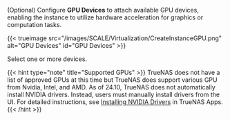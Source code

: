 (Optional) Configure **GPU Devices** to attach available GPU devices, enabling the instance to utilize hardware acceleration for graphics or computation tasks.

  {{< trueimage src="/images/SCALE/Virtualization/CreateInstanceGPU.png" alt="GPU Devices" id="GPU Devices" >}}

  Select one or more devices.

  {{< hint type="note" title="Supported GPUs" >}}
  TrueNAS does not have a list of approved GPUs at this time but TrueNAS does support various GPU from Nvidia, Intel, and AMD.
  As of 24.10, TrueNAS does not automatically install NVIDIA drivers. Instead, users must manually install drivers from the UI. For detailed instructions, see [Installing NVIDIA Drivers](https://www.truenas.com/docs/truenasapps/#installing-nvidia-drivers) in TrueNAS Apps.
  {{< /hint >}}
